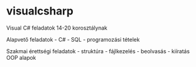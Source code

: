 # visualcsharp
Visual C# feladatok 14-20 korosztálynak

Alapvető feladatok - C# - SQL - programozási tételek

Szakmai érettségi feladatok - struktúra - fájlkezelés - beolvasás - kiíratás
OOP alapok
